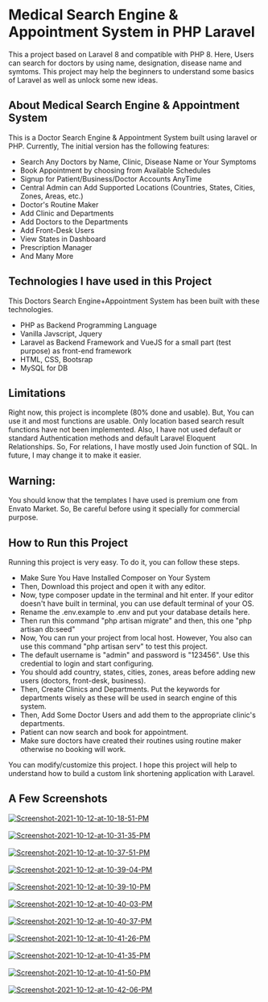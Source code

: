 # Medical Search Engine & Appointment System in PHP Laravel</h1>

This a project based on Laravel 8 and compatible with PHP 8. Here, Users can search for doctors by using name, designation, disease name and symtoms. This project may help the beginners to understand some basics of Laravel as well as unlock some new ideas.

## About Medical Search Engine & Appointment System

This is a Doctor Search Engine & Appointment System built using laravel or PHP. Currently, The initial version has the following features:

- Search Any Doctors by Name, Clinic, Disease Name or Your Symptoms
- Book Appointment by choosing from Available Schedules
- Signup for Patient/Business/Doctor Accounts AnyTime
- Central Admin can Add Supported Locations (Countries, States, Cities, Zones, Areas, etc.)
- Doctor's Routine Maker
- Add Clinic and Departments
- Add Doctors to the Departments
- Add Front-Desk Users
- View States in Dashboard
- Prescription Manager
- And Many More

## Technologies I have used in this Project
This Doctors Search Engine+Appointment System has been built with these technologies.
- PHP as Backend Programming Language
- Vanilla Javscript, Jquery
- Laravel as Backend Framework and VueJS for a small part (test purpose) as front-end framework
- HTML, CSS, Bootsrap
- MySQL for DB

## Limitations
Right now, this project is incomplete (80% done and usable). But, You can use it and most functions are usable. Only location based search result functions have not been implemented.
Also, I have not used default or standard Authentication methods and default Laravel Eloquent Relationships. So, For relations, I have mostly used Join function of SQL. In future, I may change it to make it easier.

## Warning:
You should know that the templates I have used is premium one from Envato Market. So, Be careful before using it specially for commercial purpose.

## How to Run this Project
Running this project is very easy. To do it, you can follow these steps.

- Make Sure You Have Installed Composer on Your System
- Then, Download this project and open it with any editor.
- Now, type composer update in the terminal and hit enter. If your editor doesn't have built in terminal, you can use default terminal of your OS.
- Rename the .env.example to .env and put your database details here.
- Then run this command "php artisan migrate" and then, this one "php artisan db:seed"
- Now, You can run your project from local host. However, You also can use this command "php artisan serv" to test this project.
- The default username is "admin" and password is "123456". Use this credential to login and start configuring.
- You should add country, states, cities, zones, areas before adding new users (doctors, front-desk, business).
- Then, Create Clinics and Departments. Put the keywords for departments wisely as these will be used in search engine of this system.
- Then, Add Some Doctor Users and add them to the appropriate clinic's departments.
- Patient can now search and book for appointment.
- Make sure doctors have created their routines using routine maker otherwise no booking will work.

You can modify/customize this project. I hope this project will help to understand how to build a custom link shortening application with Laravel.

## A Few Screenshots

<a href="https://postimg.cc/0M6JDqBB" target="_blank"><img src="https://i.postimg.cc/769MvHMw/Screenshot-2021-10-12-at-10-18-51-PM.png" alt="Screenshot-2021-10-12-at-10-18-51-PM"/></a><br/><br/>
<a href="https://postimg.cc/ZWV9QRkQ" target="_blank"><img src="https://i.postimg.cc/1zZpfnvy/Screenshot-2021-10-12-at-10-31-35-PM.png" alt="Screenshot-2021-10-12-at-10-31-35-PM"/></a><br/><br/>
<a href="https://postimg.cc/n9BjSGZK" target="_blank"><img src="https://i.postimg.cc/4yF6dWS0/Screenshot-2021-10-12-at-10-37-51-PM.png" alt="Screenshot-2021-10-12-at-10-37-51-PM"/></a><br/><br/>
<a href="https://postimg.cc/BtKKv4D8" target="_blank"><img src="https://i.postimg.cc/nVdY0Lh1/Screenshot-2021-10-12-at-10-39-04-PM.png" alt="Screenshot-2021-10-12-at-10-39-04-PM"/></a><br/><br/>
<a href="https://postimg.cc/xcGNK56n" target="_blank"><img src="https://i.postimg.cc/8P9dgnWJ/Screenshot-2021-10-12-at-10-39-10-PM.png" alt="Screenshot-2021-10-12-at-10-39-10-PM"/></a><br/><br/>
<a href="https://postimg.cc/nsWXHPhY" target="_blank"><img src="https://i.postimg.cc/RFSKTrr8/Screenshot-2021-10-12-at-10-40-03-PM.png" alt="Screenshot-2021-10-12-at-10-40-03-PM"/></a><br/><br/>
<a href="https://postimg.cc/tsXZD6cP" target="_blank"><img src="https://i.postimg.cc/NjX6s77N/Screenshot-2021-10-12-at-10-40-37-PM.png" alt="Screenshot-2021-10-12-at-10-40-37-PM"/></a><br/><br/>
<a href="https://postimg.cc/kVGVPmqg" target="_blank"><img src="https://i.postimg.cc/CKHbDh2k/Screenshot-2021-10-12-at-10-41-26-PM.png" alt="Screenshot-2021-10-12-at-10-41-26-PM"/></a><br/><br/>
<a href="https://postimg.cc/PPn8p9zS" target="_blank"><img src="https://i.postimg.cc/YqhNVw4B/Screenshot-2021-10-12-at-10-41-35-PM.png" alt="Screenshot-2021-10-12-at-10-41-35-PM"/></a><br/><br/>
<a href="https://postimg.cc/2LR3WLv1" target="_blank"><img src="https://i.postimg.cc/tJ76Lh4N/Screenshot-2021-10-12-at-10-41-50-PM.png" alt="Screenshot-2021-10-12-at-10-41-50-PM"/></a><br/><br/>
<a href="https://postimg.cc/zbRV3FLm" target="_blank"><img src="https://i.postimg.cc/3RtpSLYw/Screenshot-2021-10-12-at-10-42-06-PM.png" alt="Screenshot-2021-10-12-at-10-42-06-PM"/></a><br/><br/>

